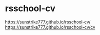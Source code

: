# rsschool-cv
https://sunstrike777.github.io/rsschool-cv/
https://sunstrike777.github.io/rsschool-cv/cv